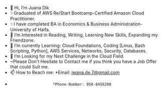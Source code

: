 - 👋 Hi, I’m Juana Dik
- ✨Graduated of AWS Re/Start Bootcamp-Certified Amazon Cloud Practitioner.
- ✨I have completed BA in Economics & Business Administration-University of Haifa.
- 👀 I’m Interested in Reading, Writing, Learning New Skills, Expanding my Friendzone.
- 🌱 I’m currently Learning: Cloud Foundations, Coding [Linux, Bash Scripting, Python], AWS Services, Networks, Security, Databases.
- 💞️ I’m Looking for my Next Challenge in the Cloud Field.
- ~Please Don't Hesitate to Contact me if you think you have a Job Offer that could Suit me.
- 📫 How to Reach me: *Email: jwana.de.7@gmail.com
-                        *Phone-Number: 050-8458200 

<!---
Jwanade/Jwanade is a ✨ special ✨ repository because its `README.md` (this file) appears on your GitHub profile.
You can click the Preview link to take a look at your changes.
--->
